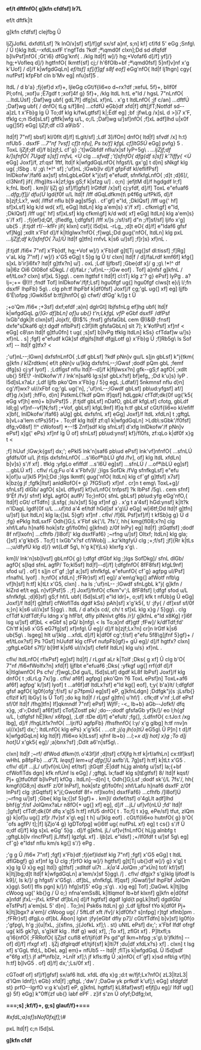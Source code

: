 **ef/t dftfnfO{ g\]kfn cfdfsf\] lr7L**

ef/t dftfk\|lt

g\]kfn cfdfsf\] clejfbg Û

ljZjJofkL dxfdf/Lsf\] ?k lnO/x\]sf\] sf\]/f\]gf sx/sf a\]nf, s;n\] kf\]
cf/fd 5\' eGg ;Snfg\\ / Û t}klg ltdL--xfdLsxfF t\'ngfTds ?kdf ;ª\\qmd0f
clxn\];Dd sd dfqfdf b\]lvPsf\]nfO{ ;Gt\'i6} dfGg\'knf{ . /klg ltd\|f\]
w\]/} hg;+Vofaf6 d\]/f\] yf\]/} hg;+Vofleq d\]/} hgtfnfO{ lkmtf{sf\]
cj;/ h\'6fOlb+bf ;ª\\qmd0fsf\] 5\]nf\]v\]nf x\'g k\'Uof\] / d\]/f
k\|wfgdGqLn\] *ef/tsf\] sf\]/f\]gf s8f eof\]* eGg\'nfO{ ltd\|f lj1hgn\]
cgy{ nufPsf\] kfpFbf cln b\'Mv eg\] nfu\]sf\]5 .

ltdL / d b\'a} ;fj{ef}d xf}+, ljleGg cGt/f{li6«o d\~rx?df ;xefuL 5f}+,
blIf0f Pl;ofnL ;xof\]u ;Ë7gdf t ;xof\]4f g} 5f}+, /klg ltdL h:tL e\"ld /
hgsL 7\"nLnfO{ ...ltdLÚsf\] ;Daf\]wg ubf{ gdL7f\] dfg\]sL xf}nL . x\'g t
ltdLnfO{ ;jf c/an\] ...dftfÚ ;Daf\]wg ubf{ / dnfO{ tLg s/f\]8n\]
...cfdfÚ eGb}df xfd\|f\] dft\[jfT;Notfdf sd--a\]zL t x\'Fb}g lg Û To;df
klg k/fwLgtfsf\] k\|;Ëdf eg\] ;bf :jfwLg /x\]sL d \>\]i7 x\'F, tfklg c;n
l5d\]sLsf\] gftfk\|wfg u/L, o;/L ;Daf\]wg u/\]sf\]nfO{ ;f\]xL adf\]lhd
u\|x0f ug{\]5f} eGg\] ljZjf;df cl3 a9\\b5\' .

ltd\|f\] 7\"nf\] sbsf\] kl/0flt d\]/f\] tLglt/sf\] ;Ldf 3\]/fOn\] dnfO{
ltd\|f\] sfvdf /x\] h:t} nfUb5 . dsxfF *...7\"nf ?vsf\] cf\]t nfu\], Ps
tx/f\] kfgL cf\]ltG5Ú* eGg\] pvfg} 5 . ToxL ljZjf;df d\]/f b\]zjf;L
cfˆg} ;\'t\]wGbfdf nflu/x\]sf lyP÷5g\\ . *...ljZjf;df k/\]sfnfO{ 7Ugdf
s\]sf\] rnfvL \<Ú* clg *...sfvdf ;\'t\]sfnfO{ dfg{df s\]sf\] k\'?iffy{
\<Ú* eGg\] Joxf\]/f, zf:qsf 1ftf, ltd\|f k\|wfgdGqLnfO{ hfgsf/L gx\'g\]
t d}n\] sNkgf klg ug{ ;lSbg . t/ ;g\\ !\*!\^ sf\] ;\'uf}nL ;lGwb\]lv
d\]/f gfpFdf kl/eflifPsf\] lnlDkofw\'/faf6 ax\]sf\] sfnLgbLeGbf
k\"j{sf\] e\"efudf, sfnfkfgLnfO{ ;d\]t ;d\]6\]/, cl3Nnf\] jif{
/fhg}lts÷k\|zf;lgs gS;f k\|sfzg u/\] . o;n\] :jefjtM d\]/f hgdgdf lr;f\]
k;fnL lbof\] . km\]l/ ljZj g} sf\]/f\]gfsf\] lrGtfdf /x\]sf\] cj:yfdf,
d\]/f\] ToxL e\"efuaf6 *...dfg;/f\]j/ dfu{Ú* lgd{f0f u/L ltd\|f /Iff
dGqLdfkm{t\\ p¢f6g u/fPkl5, d\]/f b\]zjf;Lx?, wd{ /Iffsf nflu b\[9
ag\]sf5g\\ . cfˆgf\] e\"ld, ;DklQsf\] /Iff ug{\' hf\] sf\]xLsf\] klg k/d
wd{ xf\], eGg\] ltdLn\] klg a\'em\]s} s\'/f xf\] . cfkm\\gf\] e\"ld,
;DklQsf\] /Iff ug{\' hf\] sf\]xLsf\] klg cfkm\\gf\] k/d wd{ xf\] eGg\]
ltdLn\] klg a\'em\]s} s\'/f xf\] . ;fj{ef}d;Qf, :jfledfg, l;dfgfsf\]
/Iff x/\]s ;/sf/sf\] d\"n ;/f\]sf/sf\] ljifo x\'g\] ub{5 . jf:tjdf
rf/--kfFr jif{ klxn\] csf\]{ l5d\]sL -rLg\_ ;d\]t eO{ d\]/f\] e\"ldaf6
gfsf vf\]Ng\] ;xdlt x\'Fbf d\]/f k\|ltlglwx?nfO{ ;f\]wgL;Dd gug{\'nfO{,
ltdLn\] klg pxL *...ljZjf;df k/\]sfnfO{ 7u\]/Ú* ltd\|f g\]tfn\] rnfvL
k\|s6 u/\]sf\] ;f\]r\]s} xf}nL .

jf:tjdf /fi6« 7\"nf\] x\'Fb}df, hg;+Vof w\]/} x\'Fb}df g\]t\[Tj ug{\]sf
dl:tissf\] ;f\]Rg\] v\'aL klg 7\"nf\] / w\]/} x\'G5 eGg\] t 5}g lg Û t/
clxn\] ltd\|f / d\]/faLrdf kmf6f\] kfg{\] s\]xL b\'ir\]i6fx? ltd\|f
g\]tfx?n\] u/\] . oxL ;Ldf ljjfbsf\] ;Gbe{df x\]/ g ;g\\ !\*!\^ df
la\|l6z Oi6 Ol08of sDkgL / d\]/faLr ;\'uf}nL--;lGw eof\] . Tof\] a\]nfsf
g\]kfnL / ef/tLox? clxn\] sf\]xL 5}gg\\ . cem ltgtfsf t ltd\|f\] cl:tTj
klg z\'? g} ePsf\] lyPg . a? lj=;+= @)!! ;fndf Tof\]
lnlDkofw\'/fjf;Lsf\] hgu0fgf ug{\] hgu0fgf clws\[t e}/j l/;fn dsxfF
lhpFb} 5g\\ . clg ph:tf lhpFbf k\|df0fsf\] Joxf\]/f cg;\'gL ug{\] xf\]
eg\] ljjfb 6\'Ë\\ofpg ;lGwkl5sf b:tfj\]hnfO{ g} cfwf/ dfGg\' k/\]g t Û

;+o\'Qm /fi6« ;+3sf\] dxf;efdf ;a}n\] dglrGt\] lbjfsfnLg ef\]hg ubf{
ltd\|f k\|wfgdGqL *g/\]G› df\]bLn\] of\]u ub{} t\'n;LkfgL vfP* eGbf
dsxfF /dfPsf lxGb\"dgk\|lt clxn\]sf\] Jojxf/, @)\$% ;fnsf\] gfsfaGbL cem
@)&@ ;fnsf\] dxfe\"sDkaf6 ql;t dgdf nflbPsf\] c3f\]lift gfsfaGbLn\] slt
7\]; k\'‍¥ofPsf\] xf\]nf \< eGg\] c8\\sn ltd\|f g\]tfu0fn\] t ug{
;s\]sf\] b\]lvPg tfklg ltdLn\] kSs} cfTdaf\]w u/\]s} xf}nL . s\] ;fgf\]
e\"efudf kGk\]sf dfgjfs\[ltdf dfgjLotf g} x\'Fb}g Û ;f\]Rb5g\\ ls Sof
xf\] -- ltd\|f g\]tfx? \<

;\'uf}nL--;lGwn\] dxfsfnLnfO{ ;Ldf gbLsf\] ?kdf pNn\]v gu/L s\]jn
gbLsf\] k\"j{tkm{ g\]kfn / klZrdtkm{ ef/t pNn\]v u/\]klg dxfsfnL--;lGwsf
;dodf pQm gbL ;femf dfg\]s} cj:yf lyof\] . ;LdfÍgsf nflu ltd\|f--d\]/f
k\|fljlwsx?n\] gfk--gS;f agfO{ ;xdlt ub{} 5fË\\? -lnlDkofw\'/f /
lnk\'n\]saf6 lg:s\]sf gbLx?sf\] bf\]efg\_ ;Dd k\'u\]s} lyP .
l5d\]sLx?aLr ;Ldf ljjfb pko\'Qm x\'Fb}g / 5}g egL ;Ldfaf/\] 5nkmnsf nflu
d}n\] cg\'/f\]wx? ul//xFbf cg;\'gL ug{\'n\], ;\'uf}nL--;lGwdf gbLsf\]
pb\\ud:yfgsf\] af/\] df}g /x\]sf\] ;hfFo, d}n\] PstkmL{?kdf pQm
If\]qsf\] hdLgpk/ cfTdf;dk{0f ug{\'k5{ eGg vf\]h\] em}+ b\]lvPsf\]5 .
jf:tjdf gbLsf\] nDafO, gbLdf kfgLsf\] cfotg, gbLdf ldl;g\]
vf\]nf--vf\]N;fsf\] ;+Vof, gbLsf\] kfgL9nf\] If\]q h:tf gbLsf
cGt/f{li6«o kl/efiff x\]bf{, lnlDkofw\'/faf6} aUg\] gbL dxfsfnL xf\]
eGg\] Joxf\]/f ltdL xfdLn\] t ;gftgL b\]vL÷a\'lem cfPs}5f}+ . To;df klg
ltd\|f zf:q1 k\|wfgdGqLn\] \>Ldb\\:sGbk\'/f0fsf\] dfg;v08sf\] !!\^
cWofosf\] \*--!\$ Znf\]sdf klg sfnLsf\] d\'xfg lnlDkofw\'/f pNn\]v
ePsf\] x\]g{\' ePs} xf\]nf lg Û of\] sfnLsf\] pb\\ud:ynsf\] kf}/fl0fs,
zf:qLo k\|df0f x}g t \<

;f\] hUuf ;lGw;k{gsf\] dx;\'; ePkl5 lnk\'n\]saf6 pb\\ud ePsf\]
lnk\'vf\]nfnfO{ ...sfnLÚ gfdfs/0f u/L jf:tljs dxfsfnLnfO{
...s\'l6ofª\\bLÚ gfd /fv\], of\] klg ltdL xfdLn\] b\]v\]s} s\'/f xf\] .
tfklg :yfgLo efiffdf ...s\'l6Ú eg\]sf\] ...sfnLÚ / ...ofª\\bLÚ eg\]sf\]
...gbLÚ xf\] . cflv/ rLg;Fu o\'4 x\'Fbfv\]l/ ;}lgs SofDk /fVg
sfnfkgLsf\] e\"efu k\|of\]u u/\]kl5 P\]n\];Dd ;}lgs lkmtf{ gug{\'nfO{
ltdLn\] klg cfˆgf g\]tfsf\] x7sf\] k\|bz{g jf ;fgfk\|ltsf\] anldRofO{+
g} 7fG5\\of} xf\]nf . cr\]n t emg\\ ToxL+g\]/ sfnLsf\] dlGb/ agfO{ s\]xL
dflysf\] kf\]v/LnfO{ tnfpsf\] ?k lbPsf /5g\\ . cem sfnf\] 9\'Ëf /fv\]/
sfnf\] kfgL agfO{ aufP/ To;}nfO{ sfnL gbLsf\] pb\\ud:yfg eGg\'nfO,{
ltd\|f\] cGt/ cfTdfn\] :jLsfg{ ;ls/x\]sf\] 5}g xf\]nf g} . x\'g t
a\'4sf\] hGd:ynsf\] k\|lt?k n\'lDagL lgdf{0f u/L ...uf}td a\'4 ef/tdf
hGd\]sf x\'g\\Ú eGg\] w\[i6tf;Dd ltd\|f g\]tfn\] u/\]sf\] ljut ltdLn\]
klg la;{\]sL 5}gf} xf\]nf . cflv/ /f\]6L Psf\]xf\]/f\] t kfSb}g g} Û d
;fg} ePklg ltdLsxfF Odh{\]G;L x\'Fbf sk{\'/L 7fs\'/, hh{ kmg{fl08;x?n\]
clg xhf/Lafu h\]naf6 hok\|sfz gf/fo0fn\] g\]kfnd} z/0f lnPy\] eg\]
ltd\|f\] :jtGqtfsf\] ;dodf 8f‍ nf\]lxofn\] ...cfhfb /\]l8of\]' klg
dsxfFaf6} ;\~rfng u/\]sf\] Oltxf; ltdLn\] klg gla;{\]sf\] x\'g\'kb{5 .
To;f\] t lxGb\"x?sf cf/Wob\]j ...kz\'kltgfyÚ clg ;+;f/sf\] ;jf\]{Rr
k\|tLs ...;u/dfyfÚ klg d\]/} wt{Ldf 5g\\, h\'g k\[YjLs} klxrfg x\'g\\ .

km\]l/ lnk\'n\]sb\]lvsf\] gbLnfO{ g} l;dfgf dfGbf klg ;}lgs SofDkg\]/
sfnL dlGb/ agfO{ s\[lqd sfnL agfP/ To;kl5sf\] ltd\|f\]--d\]/f\]
l;dfgfnfO{ 8fF8fsf\] kfgL9nf\] sfod u/\] . of\] t s\]jn cfˆgf ;\]gf
a;\]sf\] sfnfkfgL e\"efunfO{ cfˆg} agfpg ul/Psf\] rfnafhL lyof\] .
h;nfO{ xfdLn\] ;fFRr}sf\] xf\] eg\]/ a\'em\\g\'kg{\] afWotf nfb\\g
vf\]h\]sf\] h:tf\] k\|tLt x\'G5, clxn\] . ha ls ;\'uf}nL-- ;lGwdf
sfnLgbL k\"j{ g\]kfn / klZrd ef/t egL n\]vf\]Psf\]5 . ;f\] Joxf\]/fnfO{
cfkm\"v\';L 8fF8fsf\] l;dfgf sfod u/L sfnfkfgL ;d\]6\]sf\] gS;f hf/L
ubf{ l5d\]sLsf\] e\"ld ldr\]+, o;sf\] kfk t nfUb}g Û eGg\] Joxf\]/f
ltd\|f\] g\]tfsf\] cfWoflTds dgdf kSs} pAh\]sf\] x\'g\'k5{, t/ :jfy{ /
df\]xsf sf/0f s;}n\] k\|s6 ul//x\]sf 5}gg\\ . ltdL / d afx\]s cd/, ch/ t
sf\]xL klg x}g / 5}gg\\ . clg cfTdf k/dfTdf;Fu ldng x\'g hfFbf, dfly
plNnlvt gf6s /r\]/ g\]kfnL e\"ld x8Kg\] r\]i6f lsg u/\]sf\] df\]bL \<
eGbf s\] pQ/ b\]nfg\\ \< ls To;a\]nf df}gtf ;fFw\]/ k/dfTdf;fd\' Ch\'tf
k\|s6 x\'G5 eG7fg\]sf\] xf\]nfg\\ Û eg\]/ d\]/f b\]zjf;Lx?n\] cr\]n
lrGtf k\|s6 ub{5g\\ . lsgeg\] hlt u/\]klg ...xfdL d\]/f\] k\|df0f
cg\';f/sf\] e\"efu 5f8\\g\]jfnf 5}gf}+ / ef/tLox?sf\] Ps ?Gsf\] hUufdf
klg cfFvf nufpFb}gf}+ gÚ eg\]/ d\]/f hgtfx? clxn\] ;gftgLeGbf s7f\]/
b\[9tf k\|sf6 ul//x\]sf\] cfefif ltdLn\] klg u/s} xf}nL .

cflv/ ltdLnfO{ rflxPsf\] eg\]sf\] ltd\|f\] / rLgsf aLr k\|ToIf ;Dks{ g
xf\] Û clg b\'O{ 7\"nf /fi6«fWoIfx?n\] xfd\|f\] ljjflbt e\"efuaf6 ;Dks{
:yfkgf ug{\] rrf{df d\]/f k\|ltlglwnfO{ Ps cfv/ ;f\]wgL;Dd gu/L,
l5d\]sLsf\] dgdf kL8f lbPsf\] Joxf\]/f klg dnfO{ t ;dLrLg 7x/\]g . cflv/
af6f\] agfpg\] pko\'Qm ?6 ToxL ePsf\]n\] ToxL+af6 af6f\] agfpg\'
k/\]sf\] lyof\] t ...af6f\]df ltdLx?sf\] e\"ld kg{\] eof\], t;y{
b\'a}lt/ l;dfgfdf gfsf agfO{ lg0f{ofg\';f/sf\] s/ p7fpmÚ eg\]sf\] eP,
g\]kfnLdgn\] ;Ddfgk\"j{s :jLsfb{} cflzif kf\] lbGy\] ls Û Tof\] ;do kg
ltd\|f / rLgsf g\]tfn\] u\'hf/\] . cfk;df v\'nf ;Ldf ePsf sf/0f ltd\|f
/fhg\]tfn\] If\]qkmndf 7\"nf\] ePsf\] WjfF; -\<\_ lb+b} aGb--Jofkf/ dfq
x}g, ;d\'›;Ddsf\] af6f\]sf\] cTofjZostf pk/ ;do--;dodf gfsfaGb yf\]k/\]/
eo l;h{gf u/L, l;dfgfsf hË\]lkn/ x6fpg\], ;Ldf :tDe d\]/f\] e\"efult/
;fg{\], ;LdfnfO{ c:tJo:t /xg lbg\], d\]/f /fhgLlt1x?nfO{ ...ljr/fÚ
agfpFb} /fhsfhnfO{ l:y/ x\'g glbg\] h:tf rnv\]n ul//x\]sf\] dx;\';
ltdLnfO{ klg ePs} x\'g\'k5{ . *...clt ;j{q jh{o\]tÚ* eG5g\\ Û P\]n\] t
d\]/f k\|wfgdGqLn\] klg ltd\|f\] /fli6«o k\|tLssf\] xjfnf lb+b} *...l;+x
d\]j hot\] x}g ;To d\]j hot\]Ú* x\'gk5{ eg\]/ ;a}bnx?sf\] ;Ddlt
a6\'n\]sf5g\\ .

clxn\] ltd\|f ;\~rf/ dfWod dfkm{t\\ o\'43f\]if ;d\]tsf\] cfXjfg h:tf
k\|rf/afhLn\] cx:tIf\]ksf\] wHhL p8fpFb} *...d\'7L leqsf\] lem+uf
dfg{\]Ú* axfb\'/L 7g\]sf\] h:tf\] k\|tLt x\'G5 . cflv/ d\]/f ...jL/
uf\]vf{nLÚn\] ef/tsf\] :jtGqtf ;Ë\|ddf hLjg alnbfg u/\]sf\] la;{+bf
cfWoflTds dgn\] kfk nfUnf ls eGg\] / ;gftgL lx;fadf klg s\[t£gtfsf\] 8/
ltd\|f kqsf/ Pj+ g\]tfu0fdf b\]lvPsf\] kfOg . ltdLn\]--d}n\] t,
Odh{\]G;Lsf ;dodf sk\'{/L 7fs\'/, hh{ kmgf{lG8;n\] dsxfF z/0f lnPsf\],
hok\|sfz gf/fo0fn\] xhf/Lafu h\]naf6 dsxfF z/0f lnPsf\] clg :jtGqtfsf\]
k\"j{;Gwofdf 8f= nf\]lxofn\] dsxfFaf6} ...cfhfb /\]l8of\]Ú ;\~rfng
u/\]sf\] ;Gbe{ klg la;{\]sf 5}gf}+ . km\]l/ dxfef/tsf\] o\'4gLlt
adf\]lhd bhf{g\';f/sf JolQmx?aLr n8fO{+ ug{\] xf\] eg\], d\]/f ...jL/
uf\]vf{nLÚ ;fd\' ltd\|f ;\]gfsf\] cfTdf;dk{0f dfq x\'g\]5 h:tf\] nfU5
dnfO{ t . To;f\] t x}g, ePe/sf\] tfut, zlQm g} k\|of\]u ug{\] zf\]r
/fv\]sf x\'g\\ eg\] t h\] u/\]klg eof\] . cGt/f{li6«o hutnfO{ g} b\'O{
ˆofs agfP/ t\];\|f\] ljZjo\'4 g} lgDTofpg\] w\[i6tf ug{ nufPsL xf} eg\]
t cs{} s\'/f Û o;df d\]/f\] klg s\]xL eGg\' 5}g . d\]/f g\]kfnL jL/
uf\]v{fnLnfO{ hLjg alnbfg t ;gftgLb\]lv rlncfPsf\] jL/tfsf\] lgzfgL xf\]
. ljb\]zL e\"ldsf\] ;+/If0fdf t u/\]sf 5g\\ eg\] cfˆg} e\"ldsf nflu km/s
kg{\] s\'/} ePg .

;\'g g Û /fi6« 7\"nf\] ;fgf\] x\'Fb}df ;fj{ef}ldstf klg 7\"nf\] ;fgf\]
x\'G5 eGg\] t ltdL dflGbgf} g} xf\]nf lg Û clg ;f\]rfO klg w\]/}
hgtfsf\] g\]t\[Tj ub{}df w\]/} g} x\'g\] t x}g lg Û x}g eg\] ltd\|}
g\]tfsf\] ;xdltdf ul7t *...k\|a\'4 JolQm ;d\"xÚ*n\] tof/ kf/\]sf\]
k\|ltj\]bg;d\]t ltd\|f k\|wfgdGqLn\] a\'lem/x\]sf 5}gg\\ /\] . cflv/
dfgjx? s\'g}klg ljifodf ls k9\]/, ls k/\]/ g hfgsf/ x\'G5g\\ . df\]bL,
sfnfkfgL If\]qsf\] ;lGwaf/\]sf lhpFbf JolQm x}gg\\ Sof/\] tfls pgn\]
k/\]/} hfg\]sf\]5\' eGg ;s\'g\\ . x}g eg\] Tof\] ;DaGwL k\|ltj\]bg cWoog
ug{\' kb{}g / Û o;} nfna\'emSs8L k\|ltlqmof lb+bf klxnf\] g\]kfn
e\|d0fsf a\]nfdf jfxL--jfxL kfPsf df\]bLn\] d\]/f hgtfsf\] dgdf lgld{t
pgLk\|ltsf\] dgdlGb/ eTsfPsf\] a\'em\]sL 5\' d}n\] . To;}n\] Psk6s
ltdLn\] g} ;Ldf ljjfbsf tYo k\|df0f Pj+ k\|ltj\]bgx? a\'em\]/ cWoog ug{
/ 5ftLdf xft /fv\]/ k\|df0fx? s\]nfpg\] r\]tgf xflnb\]pm . ;fFRr}sf\]
dfgjLo df\]bL Åbon\] lglxt :jfy{eGbf dfly p7\]/ cGt/fTdfn\] b\]v\]sf\]
lg0f{o ;\'gfpg\\, h\'g ;j{u\|fxL, ;j{sflns, ;j{JofkL xf\];\\ . st} uNtL
ePsf\] dx;\'; x\'Fbf Ifdf ofrgf ug{ kl5 gk?g\\, s\'g}kIf klg . Ifdf g}
wd{ xf\], ;To xf\], zflGt xf\] . P\]ltxfl;s q\'l6{nfO{ ;FRRofO{ ljZjsf
cufl8 ef/tjif{df Ps gd\"gf lkm+hfpg ;s\'g\\ b\'jfkIfn\] -- of\] d\]/f\]
rfxgf xf\] . ljZj dfglrqdf ef/tjif{sf\] k\|lti7f ;du\|df xfdLx?s} xf\] .
clxn\] t lsg xf\] s\'GgL tfd;L, bDeL ag\] em}+ nfUb5 -- ltd\|f ;flTjs
k\|wfgdGqL Û l5d\]sdf e\"6fg xf\];\\ jf afª\\nfb\]z, \>LnÍf xf\];\\ jf
kfls:tfg Û ;a}nfO{ cfˆgf\] x}sd nfb\\g vf\]h\] h:tf\] b\]lvG5 . of\]
d\]/f\] dx;\';Ls/0f xf\] .

cGTodf of\] sf\]/f\]gfsf\] sx/af6 ltdL xfdL dfq x}g ;d:t w/fjf;Lx?nfO{
zL3\|ltzL3\| d\'lQm ldnf\];\\ eGb} xfd\|f\] ;gftgL ;\'dw\'/ ;DaGw yk
prfkdf k\'uf\];\\ eGg\] sfdgfdf st} prfO--lgrfO v:g k\'u\]sf\] eP,
g\]kfnL hgtfsf\] kL8faf\]wsf\] efjfj\]u eg\]/ Ifdf ug{\] g} 5f} eGg\]
k\"0ff{zf ub{} labf ePF . z\]if s\'zn Û ofyf;Ddfg;lxt,

**===;s\] ;kf/f}+, g;s\] glauf/f}+===**

*#xfdL;a}sf\]sNof0fxjf\];\\#*

pxL ltd\|f\] c;n l5d\]sL

**g\]kfn cfdf**
